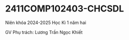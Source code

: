 # 2411COMP102403-CHCSDL

Niên khóa 2024-2025 Học Kì 1 năm hai

GV Phụ trách: Lương Trần Ngọc Khiết

